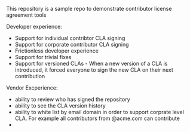 This repository is a sample repo to demonstrate contributor license agreement tools

Developer experience:
- Support for individual contribtor CLA signing
- Support for corporate contributor CLA signing
- Frictionless developer experience
- Support for trivial fixes
- Support for versioned CLAs - When a new version of a CLA is introduced, it forced everyone to sign the new CLA on their next contribution 

Vendor Excperience:
- ability to review who has signed the repository
- ability to see the CLA version history
- ability to white list by email domain in order to support corprate level CLA. For example all contributors from @acme.com can contribute
- 
